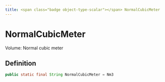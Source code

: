 ```yaml
---
title: <span class="badge object-type-scalar"></span> NormalCubicMeter
---
```

# <span class="badge object-type-scalar"></span> NormalCubicMeter

Volume: Normal cubic meter

## Definition

```java
public static final String NormalCubicMeter = Nm3
```
